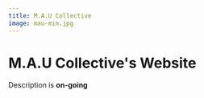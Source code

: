 ```yaml
---
title: M.A.U Collective
image: mau-min.jpg
---
```


# M.A.U Collective's Website

Description is **on-going**